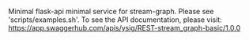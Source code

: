 Minimal flask-api minimal service for stream-graph.
Please see 'scripts/examples.sh'.
To see the API documentation, please visit:
https://app.swaggerhub.com/apis/ysig/REST-stream_graph-basic/1.0.0


